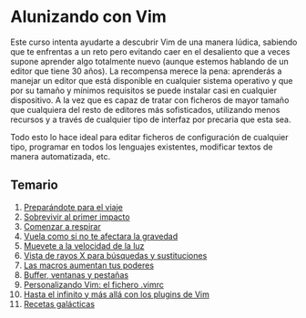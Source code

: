 # Alunizando con Vim

Este curso intenta ayudarte a descubrir Vim de una manera lúdica, sabiendo que te enfrentas a un reto pero 
evitando caer en el desaliento que a veces supone aprender algo totalmente nuevo (aunque estemos hablando de un editor 
que tiene 30 años). La recompensa merece la pena: aprenderás a manejar un editor que está disponible en cualquier 
sistema operativo y que por su tamaño y mínimos requisitos se puede instalar casi en cualquier dispositivo. A la vez 
que es capaz de tratar con ficheros de mayor tamaño que cualquiera del resto de editores más sofisticados, utilizando 
menos recursos y a través de cualquier tipo de interfaz por precaria que esta sea. 

Todo esto lo hace ideal para editar ficheros de configuración de cualquier tipo, programar en todos los lenguajes 
existentes, modificar textos de manera automatizada, etc.

## Temario
1. [Preparándote para el viaje]()
2. [Sobrevivir al primer impacto]()
3. [Comenzar a respirar]()
4. [Vuela como si no te afectara la gravedad]()
5. [Muevete a la velocidad de la luz]()
6. [Vista de rayos X para búsquedas y sustituciones]()
7. [Las macros aumentan tus poderes]()
8. [Buffer, ventanas y pestañas]()
9. [Personalizando Vim: el fichero .vimrc]()
10. [Hasta el infinito y más allá con los plugins de Vim]()
11. [Recetas galácticas]()
